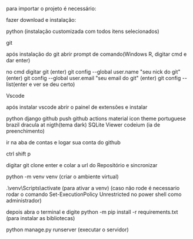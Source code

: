 para importar o projeto é necessário:

fazer download e instalação:

python (instalação customizada com todos itens selecionados)

git

após instalação do git abrir prompt de comando(Windows R, digitar cmd e dar enter)

no cmd digitar git (enter)
git config --global user.name "seu nick do git" (enter)
git config --global user.email "seu email do git" (enter)
git config --list(enter e ver se deu certo)

Vscode

após instalar vscode abrir o painel de extensões e instalar 

python
django
github push
github actions
material icon theme
portuguese brazil
dracula at nigth(tema dark)
SQLite Viewer
codeium (ia de preenchimento)


ir na aba de contas e logar sua conta do github

ctrl shift p

digitar git clone enter e colar a url do Repositório e sincronizar 



python -m venv venv (criar o ambiente virtual)

.\venv\Scripts\activate (para ativar a venv)
(caso não rode é necessario rodar o comando Set-ExecutionPolicy Unrestricted no power shell como administrador)

depois abra o terminal e digite python -m pip install -r requirements.txt (para instalar as bibliotecas)


python manage.py runserver (executar o servidor)
